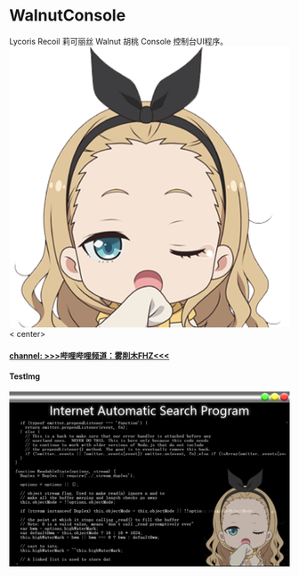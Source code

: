 # WalnutConsole
Lycoris Recoil 莉可丽丝 Walnut 胡桃 Console 控制台UI程序。
![Walnut](img/ico.png)
< center><h4><a href="https://space.bilibili.com/323611141">channel: >>>哔哩哔哩频道：雾削木FHZ<<< </a></h4></center>

#### TestImg
  ![WalnutConsole](TestImg/20220819151914.png)
